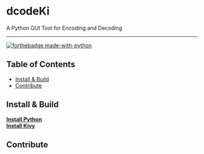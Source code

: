 # dcodeKi
A Python GUI Tool for Encoding and Decoding 
________
[![forthebadge made-with-python](http://ForTheBadge.com/images/badges/made-with-python.svg)](https://www.python.org/)

## Table of Contents
- [Install & Build](#install-build)
- [Contribute](#contribute)
## Install & Build
[**Install Python**](https://www.python.org/downloads/)<br>
[**Install Kivy**](https://kivy.org/doc/stable/gettingstarted/installation.html)<br>



## Contribute
